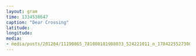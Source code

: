 ```yaml
---
layout: gram
time: 1334538647
caption: "Dear Crossing"
latitude: 
longitude: 
media:
- media/posts/201204/11190865_781080181988033_524221011_n_17842255273000351.jpg
---
```

